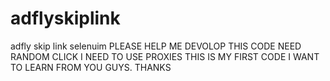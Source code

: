 # adflyskiplink
adfly skip link selenuim
PLEASE HELP ME DEVOLOP THIS CODE
NEED RANDOM CLICK
I NEED TO USE PROXIES 
THIS IS MY FIRST CODE I WANT TO LEARN FROM YOU GUYS.
THANKS

